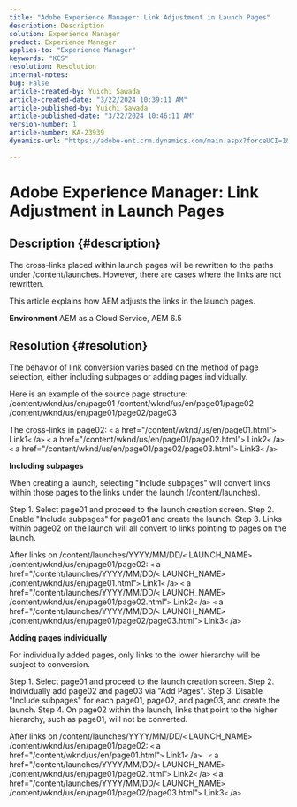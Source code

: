 ```yaml
---
title: "Adobe Experience Manager: Link Adjustment in Launch Pages"
description: Description
solution: Experience Manager
product: Experience Manager
applies-to: "Experience Manager"
keywords: "KCS"
resolution: Resolution
internal-notes: 
bug: False
article-created-by: Yuichi Sawada
article-created-date: "3/22/2024 10:39:11 AM"
article-published-by: Yuichi Sawada
article-published-date: "3/22/2024 10:46:11 AM"
version-number: 1
article-number: KA-23939
dynamics-url: "https://adobe-ent.crm.dynamics.com/main.aspx?forceUCI=1&pagetype=entityrecord&etn=knowledgearticle&id=aa8bd966-38e8-ee11-904c-6045bd04ed02"

---
```

# Adobe Experience Manager: Link Adjustment in Launch Pages

## Description {#description}


The cross-links placed within launch pages will be rewritten to the paths under /content/launches. However, there are cases where the links are not rewritten.

 This article explains how AEM adjusts the links in the launch pages.

<b>Environment</b>
 AEM as a Cloud Service, AEM 6.5


## Resolution {#resolution}


The behavior of link conversion varies based on the method of page selection, either including subpages or adding pages individually.

Here is an example of the source page structure:
/content/wknd/us/en/page01
/content/wknd/us/en/page01/page02
/content/wknd/us/en/page01/page02/page03

The cross-links in page02:
`<` a href="/content/wknd/us/en/page01.html"`>` Link1`<` /a`>` 
`<` a href="/content/wknd/us/en/page01/page02.html"`>` Link2`<` /a`>` 
`<` a href="/content/wknd/us/en/page01/page02/page03.html"`>` Link3`<` /a`>`

<b>Including subpages</b>

When creating a launch, selecting "Include subpages" will convert links within those pages to the links under the launch (/content/launches).

Step 1. Select page01 and proceed to the launch creation screen.
Step 2. Enable "Include subpages" for page01 and create the launch.
Step 3. Links within page02 on the launch will all convert to links pointing to pages on the launch.

After links on /content/launches/YYYY/MM/DD/`<` LAUNCH_NAME`>` /content/wknd/us/en/page01/page02:
`<` a href="/content/launches/YYYY/MM/DD/`<` LAUNCH_NAME`>` /content/wknd/us/en/page01.html"`>` Link1`<` /a`>` 
`<` a href="/content/launches/YYYY/MM/DD/`<` LAUNCH_NAME`>` /content/wknd/us/en/page01/page02.html"`>` Link2`<` /a`>` 
`<` a href="/content/launches/YYYY/MM/DD/`<` LAUNCH_NAME`>` /content/wknd/us/en/page01/page02/page03.html"`>` Link3`<` /a`>`

<b>Adding pages individually</b>

For individually added pages, only links to the lower hierarchy will be subject to conversion.

Step 1. Select page01 and proceed to the launch creation screen.
Step 2. Individually add page02 and page03 via "Add Pages".
Step 3. Disable "Include subpages" for each page01, page02, and page03, and create the launch.
Step 4. On page02 within the launch, links that point to the higher hierarchy, such as page01, will not be converted.

After links on /content/launches/YYYY/MM/DD/`<` LAUNCH_NAME`>` /content/wknd/us/en/page01/page02:
`<` a href="/content/wknd/us/en/page01.html"`>` Link1`<` /a`>`  
`<` a href="/content/launches/YYYY/MM/DD/`<` LAUNCH_NAME`>` /content/wknd/us/en/page01/page02.html"`>` Link2`<` /a`>` 
`<` a href="/content/launches/YYYY/MM/DD/`<` LAUNCH_NAME`>` /content/wknd/us/en/page01/page02/page03.html"`>` Link3`<` /a`>`


